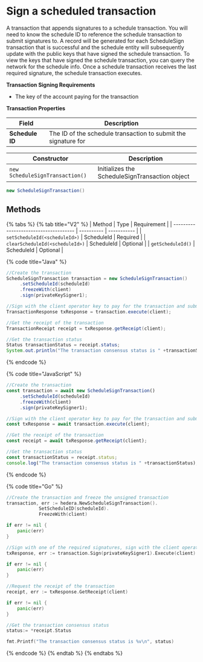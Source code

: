 # Sign a scheduled transaction

A transaction that appends signatures to a schedule transaction. You will need to know the schedule ID to reference the schedule transaction to submit signatures to. A record will be generated for each ScheduleSign transaction that is successful and the schedule entity will subsequently update with the public keys that have signed the schedule transaction. To view the keys that have signed the schedule transaction, you can query the network for the schedule info. Once a schedule transaction receives the last required signature, the schedule transaction executes.

**Transaction Signing Requirements**

* The key of the account paying for the transaction

**Transaction Properties**

| Field           | Description                                                    |
| --------------- | -------------------------------------------------------------- |
| **Schedule ID** | The ID of the schedule transaction to submit the signature for |

| Constructor                     | Description                                    |
| ------------------------------- | ---------------------------------------------- |
| `new ScheduleSignTransaction()` | Initializes the ScheduleSignTransaction object |

```java
new ScheduleSignTransaction()
```

## Methods

{% tabs %}
{% tab title="V2" %}
| Method                                | Type       | Requirement |
| ------------------------------------- | ---------- | ----------- |
| `setScheduleId(<scheduleId>)`   | ScheduleId | Required    |
| `clearScheduleId(<scheduleId>)` | ScheduleId | Optional    |
| `getScheduleId()`                     | ScheduleId | Optional    |

{% code title="Java" %}
```java
//Create the transaction
ScheduleSignTransaction transaction = new ScheduleSignTransaction()
     .setScheduleId(scheduleId)
     .freezeWith(client)
     .sign(privateKeySigner1);

//Sign with the client operator key to pay for the transaction and submit to a Hedera network
TransactionResponse txResponse = transaction.execute(client);

//Get the receipt of the transaction
TransactionReceipt receipt = txResponse.getReceipt(client);

//Get the transaction status
Status transactionStatus = receipt.status;
System.out.println("The transaction consensus status is " +transactionStatus);
```
{% endcode %}

{% code title="JavaScript" %}
```javascript
//Create the transaction
const transaction = await new ScheduleSignTransaction()
     .setScheduleId(scheduleId)
     .freezeWith(client)
     .sign(privateKeySigner1);

//Sign with the client operator key to pay for the transaction and submit to a Hedera network
const txResponse = await transaction.execute(client);

//Get the receipt of the transaction
const receipt = await txResponse.getReceipt(client);

//Get the transaction status
const transactionStatus = receipt.status;
console.log("The transaction consensus status is " +transactionStatus);
```
{% endcode %}

{% code title="Go" %}
```go
//Create the transaction and freeze the unsigned transaction
transaction, err := hedera.NewScheduleSignTransaction().
            SetScheduleID(scheduleId).
            FreezeWith(client)

if err != nil {
    panic(err)
}

//Sign with one of the required signatures, sign with the client operator private key and submit the transaction to a Hedera network
txResponse, err := transaction.Sign(privateKeySigner1).Execute(client)

if err != nil {
    panic(err)
}

//Request the receipt of the transaction
receipt, err := txResponse.GetReceipt(client)

if err != nil {
    panic(err)
}

//Get the transaction consensus status
status:= *receipt.Status

fmt.Printf("The transaction consensus status is %v\n", status)
```
{% endcode %}
{% endtab %}
{% endtabs %}
